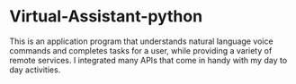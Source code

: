 # Virtual-Assistant-python


This is an application program that understands natural language voice commands and completes tasks for a user, while providing a variety of remote services. I integrated many APIs that come in handy with my day to day activities.
